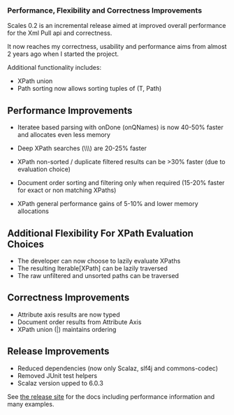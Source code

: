 ### Performance, Flexibility and Correctness Improvements

Scales 0.2 is an incremental release aimed at improved overall performance for the Xml Pull api and correctness.  

It now reaches my correctness, usability and performance aims from almost 2 years ago when I started the project.

Additional functionality includes:

* XPath union
* Path sorting now allows sorting tuples of (T, Path)

## Performance Improvements

* Iteratee based parsing with onDone (onQNames) is now 40-50% faster and allocates even less memory
* Deep XPath searches (\\\\\\) are 20-25% faster
* XPath non-sorted / duplicate filtered results can be >30% faster (due to evaluation choice)

* Document order sorting and filtering only when required (15-20% faster for exact or non matching XPaths)
* XPath general performance gains of 5-10% and lower memory allocations

## Additional Flexibility For XPath Evaluation Choices

* The developer can now choose to lazily evaluate XPaths
* The resulting Iterable[XPath] can be lazily traversed
* The raw unfiltered and unsorted paths can be traversed

## Correctness Improvements

* Attribute axis results are now typed
* Document order results from Attribute Axis
* XPath union (|) maintains ordering

## Release Improvements

* Reduced dependencies (now only Scalaz, slf4j and commons-codec)
* Removed JUnit test helpers
* Scalaz version upped to 6.0.3

See [the release site][rd] for the docs including performance information and many examples.

[rd]: http://scala-scales.googlecode.com/svn/sites/scales/scales-xml_2.9.1/0.2/index.html

